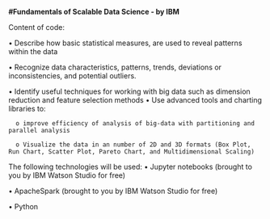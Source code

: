 **#Fundamentals of Scalable Data Science - by IBM**

Content of code: 

•	Describe how basic statistical measures, are used to reveal  patterns within the data

•	Recognize data characteristics, patterns, trends, deviations or inconsistencies, and potential outliers.

•	Identify useful techniques for working with big data such as dimension reduction and feature selection methods 
•	Use advanced tools and charting libraries to:

      o	improve efficiency of analysis of big-data with partitioning and parallel analysis 
      
      o	Visualize the data in an number of 2D and 3D formats (Box Plot, Run Chart, Scatter Plot, Pareto Chart, and Multidimensional Scaling)
      
      
      
The following technologies will be used:
•	Jupyter notebooks (brought to you by IBM Watson Studio for free)

•	ApacheSpark (brought to you by IBM Watson Studio for free)

•	Python

